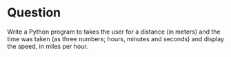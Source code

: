 # Question

Write a Python program to takes the user for a distance (in meters) and the time was taken (as three numbers; hours, minutes and seconds)
and display the speed, in miles per hour.
